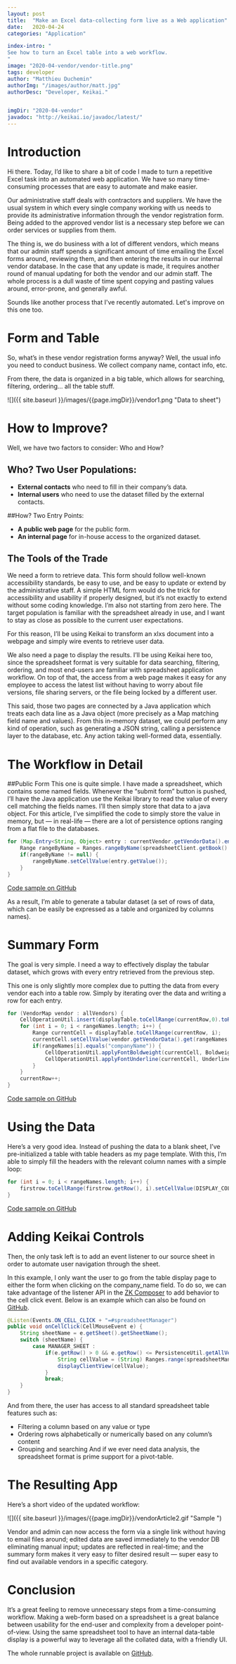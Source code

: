 ```yaml
---
layout: post
title:  "Make an Excel data-collecting form live as a Web application" 
date:   2020-04-24
categories: "Application"

index-intro: "
See how to turn an Excel table into a web workflow.
"
image: "2020-04-vendor/vendor-title.png"
tags: developer
author: "Matthieu Duchemin"
authorImg: "/images/author/matt.jpg"
authorDesc: "Developer, Keikai."


imgDir: "2020-04-vendor"
javadoc: "http://keikai.io/javadoc/latest/"
---
```

<!--
images come from https://drive.google.com/open?id=17EEz_BuTVsTSeAA3a8AakyMspVSd_OEb made with draw.io
goal： Keikai can help you build a spreadsheet-based app
-->

# Introduction

Hi there. Today, I’d like to share a bit of code I made to turn a repetitive Excel task into an automated web application. We have so many time-consuming processes that are easy to automate and make easier.

Our administrative staff deals with contractors and suppliers. We have the usual system in which every single company working with us needs to provide its administrative information through the vendor registration form. Being added to the approved vendor list is a necessary step before we can order services or supplies from them.

The thing is, we do business with a lot of different vendors, which means that our admin staff spends a significant amount of time emailing the Excel forms around, reviewing them, and then entering the results in our internal vendor database. In the case that any update is made, it requires another round of manual updating for both the vendor and our admin staff. The whole process is a dull waste of time spent copying and pasting values around, error-prone, and generally awful.

Sounds like another process that I've recently automated. Let's improve on this one too.

# Form and Table
So, what’s in these vendor registration forms anyway? Well, the usual info you need to conduct business. We collect company name, contact info, etc.

From there, the data is organized in a big table, which allows for searching, filtering, ordering… all the table stuff.

![]({{ site.baseurl }}/images/{{page.imgDir}}/vendor1.png "Data to sheet")

# How to Improve?
Well, we have two factors to consider: Who and How?

## Who? Two User Populations:
* **External contacts** who need to fill in their company’s data.
* **Internal users** who need to use the dataset filled by the external contacts.

##How? Two Entry Points:
* **A public web page** for the public form.
* **An internal page** for in-house access to the organized dataset.

## The Tools of the Trade
We need a form to retrieve data. This form should follow well-known accessibility standards, be easy to use, and be easy to update or extend by the administrative staff. A simple HTML form would do the trick for accessibility and usability if properly designed, but it’s not exactly to extend without some coding knowledge. I’m also not starting from zero here. The target population is familiar with the spreadsheet already in use, and I want to stay as close as possible to the current user expectations.

For this reason, I’ll be using Keikai to transform an xlxs document into a webpage and simply wire events to retrieve user data.

We also need a page to display the results. I’ll be using Keikai here too, since the spreadsheet format is very suitable for data searching, filtering, ordering, and most end-users are familiar with spreadsheet application workflow. On top of that, the access from a web page makes it easy for any employee to access the latest list without having to worry about file versions, file sharing servers, or the file being locked by a different user.

This said, those two pages are connected by a Java application which treats each data line as a Java object (more precisely as a Map matching field name and values). From this in-memory dataset, we could perform any kind of operation, such as generating a JSON string, calling a persistence layer to the database, etc. Any action taking well-formed data, essentially.

# The Workflow in Detail
##Public Form
This one is quite simple. I have made a spreadsheet, which contains some named fields. Whenever the “submit form” button is pushed, I’ll have the Java application use the Keikai library to read the value of every cell matching the fields names. I’ll then simply store that data to a java object. For this article, I’ve simplified the code to simply store the value in memory, but — in real-life — there are a lot of persistence options ranging from a flat file to the databases.

```java
for (Map.Entry<String, Object> entry : currentVendor.getVendorData().entrySet()) {
	Range rangeByName = Ranges.rangeByName(spreadsheetClient.getBook().getSheet("Form"), entry.getKey());
	if(rangeByName != null) {
		rangeByName.setCellValue(entry.getValue());
	}			
}
```

[Code sample on GitHub](https://github.com/keikai/dev-ref/blob/ee24d0d44a1fa7641da710d198712e097fce2595/src/main/java/io/keikai/devref/usecase/vendor/VendorAppClientComposer.java#L58)

As a result, I’m able to generate a tabular dataset (a set of rows of data, which can be easily be expressed as a table and organized by columns names).

# Summary Form
The goal is very simple. I need a way to effectively display the tabular dataset, which grows with every entry retrieved from the previous step.

This one is only slightly more complex due to putting the data from every vendor each into a table row. Simply by iterating over the data and writing a row for each entry.

```java
for (VendorMap vendor : allVendors) {
	CellOperationUtil.insert(displayTable.toCellRange(currentRow,0).toRowRange(), InsertShift.DOWN, InsertCopyOrigin.FORMAT_LEFT_ABOVE);
	for (int i = 0; i < rangeNames.length; i++) {
		Range currentCell = displayTable.toCellRange(currentRow, i);
		currentCell.setCellValue(vendor.getVendorData().get(rangeNames[i]));
		if(rangeNames[i].equals("companyName")) {
			CellOperationUtil.applyFontBoldweight(currentCell, Boldweight.BOLD);
			CellOperationUtil.applyFontUnderline(currentCell, Underline.SINGLE);
		}
	}
	currentRow++;
}
```
[Code sample on GitHub](https://github.com/keikai/dev-ref/blob/ee24d0d44a1fa7641da710d198712e097fce2595/src/main/java/io/keikai/devref/usecase/vendor/VendorAppManagerComposer.java#L122)

# Using the Data
Here’s a very good idea. Instead of pushing the data to a blank sheet, I’ve pre-initialized a table with table headers as my page template. With this, I’m able to simply fill the headers with the relevant column names with a simple loop:

```java
for (int i = 0; i < rangeNames.length; i++) {
	firstrow.toCellRange(firstrow.getRow(), i).setCellValue(DISPLAY_COLUMN_NAMES.get(rangeNames[i]));
}
```

[Code sample on GitHub](https://github.com/keikai/dev-ref/blob/ee24d0d44a1fa7641da710d198712e097fce2595/src/main/java/io/keikai/devref/usecase/vendor/VendorAppManagerComposer.java#L117)

# Adding Keikai Controls
Then, the only task left is to add an event listener to our source sheet in order to automate user navigation through the sheet.

In this example, I only want the user to go from the table display page to either the form when clicking on the company_name field. To do so, we can take advantage of the listener API in the [ZK Composer](https://www.zkoss.org/wiki/ZK_Developer's_Reference/MVC/Controller/Composer) to add behavior to the cell click event. Below is an example which can also be found on [GitHub](https://github.com/keikai/dev-ref/blob/ee24d0d44a1fa7641da710d198712e097fce2595/src/main/java/io/keikai/devref/usecase/vendor/VendorAppManagerComposer.java#L87).

```java
@Listen(Events.ON_CELL_CLICK + "=#spreadsheetManager")
public void onCellClick(CellMouseEvent e) {
	String sheetName = e.getSheet().getSheetName();
	switch (sheetName) {
		case MANAGER_SHEET :
			if(e.getRow() > 0 && e.getRow() <= PersistenceUtil.getAllVendors().length && e.getColumn() == 3) {
				String cellValue = (String) Ranges.range(spreadsheetManager.getBook().getSheet(MANAGER_SHEET), e.getRow(), e.getColumn()).getCellValue();
				displayClientView(cellValue);
			}
			break;
	}
}
```

And from there, the user has access to all standard spreadsheet table features such as:
* Filtering a column based on any value or type
* Ordering rows alphabetically or numerically based on any column’s content
* Grouping and searching
And if we ever need data analysis, the spreadsheet format is prime support for a pivot-table.

# The Resulting App

Here’s a short video of the updated workflow:

![]({{ site.baseurl }}/images/{{page.imgDir}}/vendorArticle2.gif "Sample ") 

Vendor and admin can now access the form via a single link without having to email files around; edited data are saved immediately to the vendor DB eliminating manual input; updates are reflected in real-time; and the summary form makes it very easy to filter desired result — super easy to find out available vendors in a specific category.

# Conclusion
It’s a great feeling to remove unnecessary steps from a time-consuming workflow. Making a web-form based on a spreadsheet is a great balance between usability for the end-user and complexity from a developer point-of-view. Using the same spreadsheet tool to have an internal data-table display is a powerful way to leverage all the collated data, with a friendly UI.

The whole runnable project is available on [GitHub](https://github.com/keikai/dev-ref).

[jekyll]:      http://jekyllrb.com
[jekyll-gh]:   https://github.com/jekyll/jekyll
[jekyll-help]: https://github.com/jekyll/jekyll-help

